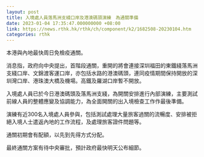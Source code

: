 ```yaml
---
layout: post
title: 入境處人員落馬洲支綫口岸及港澳碼頭演練　為通關準備
date: 2023-01-04 17:35:47.000000000 +08:00
link: https://news.rthk.hk/rthk/ch/component/k2/1682508-20230104.htm
categories: rthk
---
```


本港與內地最快周日免檢疫通關。

消息指，政府向中央提出，首階段通關，重開的將會連接深圳福田的東鐵綫落馬洲支綫口岸、文錦渡客運口岸，亦包括水路的港澳碼頭，連同疫情期間保持開放的深圳灣口岸、港珠澳大橋及機場。高鐵及羅湖口岸暫不開放。

入境處人員已於今日港澳碼頭及落馬洲支綫，為開關安排進行內部演練，主要測試前線人員的整體應變及協調能力，為全面開關的出入境檢查工作作最後準備。

演練有近300名入境處人員參與，包括測試處理大量旅客過關的流暢度、安排被拒絕入境人士遣返內地的工作流程，及處理旅客證件問題等。

通關初期會有配額，以先到先得方式分配。

最終通關方案有待中央審批，預計政府最快明天公布細節。
